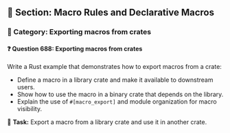 ## 📘 Section: Macro Rules and Declarative Macros
### 🔹 Category: Exporting macros from crates
#### ❓ Question 688: Exporting macros from crates

Write a Rust example that demonstrates how to export macros from a crate:

- Define a macro in a library crate and make it available to downstream users.
- Show how to use the macro in a binary crate that depends on the library.
- Explain the use of `#[macro_export]` and module organization for macro visibility.

🔧 **Task:** Export a macro from a library crate and use it in another crate.
